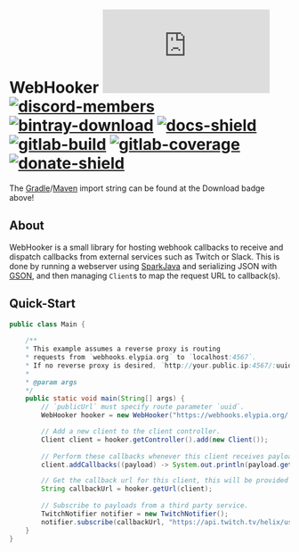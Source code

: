 # WebHooker [![matrix-members]][matrix] [![discord-members]][discord] [![bintray-download]][bintray] [![docs-shield]][docs] [![gitlab-build]][gitlab] [![gitlab-coverage]][gitlab] [![donate-shield]][elypia-donate]
The [Gradle]/[Maven] import string can be found at the Download badge above!

## About
WebHooker is a small library for hosting webhook callbacks to receive and dispatch callbacks from
external services such as Twitch or Slack. This is done by running a webserver using [SparkJava] 
and serializing JSON with [GSON], and then managing `Client`s to map the request URL to callback(s).

## Quick-Start
```java
public class Main {
    
    /**
    * This example assumes a reverse proxy is routing
    * requests from `webhooks.elypia.org` to `localhost:4567`.
    * If no reverse proxy is desired, `http://your.public.ip:4567/:uuid` is fine.
    * 
    * @param args
    */
    public static void main(String[] args) {
        // `publicUrl` must specify route parameter `uuid`.
        WebHooker hooker = new WebHooker("https://webhooks.elypia.org/:uuid", 4567);

        // Add a new client to the client controller.
        Client client = hooker.getController().add(new Client());
        
        // Perform these callbacks whenever this client receives payload in the order provided.
        client.addCallbacks((payload) -> System.out.println(payload.getRequest().body()));

        // Get the callback url for this client, this will be provided to a service to POST to.
        String callbackUrl = hooker.getUrl(client);
                
        // Subscribe to payloads from a third party service.
        TwitchNotifier notifier = new TwitchNotifier();
        notifier.subscribe(callbackUrl, "https://api.twitch.tv/helix/users/follows?first=1&from_id=31415");
    }
}
```

[matrix]: https://matrix.to/#/+elypia:matrix.org "Matrix Invite"
[discord]: https://discord.gg/hprGMaM "Discord Invite"
[bintray]: https://bintray.com/elypia/webhooker/core/_latestVersion "Bintray Latest Version"
[docs]: https://webhooker.elypia.org/ "Commandler Documentation"
[gitlab]: https://gitlab.com/Elypia/webhooker/commits/master "Repository on GitLab"
[Gradle]: https://gradle.org/ "Depend via Gradle"
[Maven]: https://maven.apache.org/ "Depend via Maven"
[SparkJava]: http://sparkjava.com/ "SparkJava"
[GSON]: https://github.com/google/gson "Google GSON"
[elypia-donate]: https://elypia.org/donate "Donate to Elypia"

[matrix-members]: https://img.shields.io/matrix/elypia-general:matrix.org?logo=matrix "Matrix Shield"
[discord-members]: https://discordapp.com/api/guilds/184657525990359041/widget.png "Discord Shield"
[bintray-download]: https://api.bintray.com/packages/elypia/webhooker/core/images/download.svg "Bintray Download Shield"
[docs-shield]: https://img.shields.io/badge/Docs-WebHooker-blue.svg "Commandler Documentation Shield"
[gitlab-build]: https://gitlab.com/Elypia/webhooker/badges/master/pipeline.svg "GitLab Build Shield"
[gitlab-coverage]: https://gitlab.com/Elypia/webhooker/badges/master/coverage.svg "GitLab Coverage Shield"
[donate-shield]: https://img.shields.io/badge/Elypia-Donate-blueviolet "Donate Shield"
